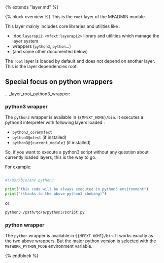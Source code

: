 {% extends "layer.md" %}

{% block overview %}
This is the `root` layer of the MFADMIN module.

This layer mainly includes core libraries and utilities like :

- :doc:`layerapi2 <mfext:layerapi2>` library and utilities which manage the layer system
- wrappers (`python3`, `python`...)
- (and some other documented below)

The `root` layer is loaded by default and does not depend on another layer. This
is the layer dependencies root.

## Special focus on python wrappers

.. _layer_root_python3_wrapper:

### python3 wrapper

The `python3` wrapper is available in `${MFEXT_HOME}/bin`. It executes
a python3 interpreter with following layers loaded :

- `python3_core@mfext`
- `python3@mfext` (if installed)
- `python3@{current_module}` (if installed)

So, if you want to execute a python3 script without any question about currently
loaded layers, this is the way to go.

For example:

```python

#!/usr/bin/env python3

print("this code will be always executed in python3 environment")
print("(thanks to the above python3 shebang)")
```

or

```bash
python3 /path/to/a/python3/script.py
```

### python wrapper

The `python` wrapper is available in `${MFEXT_HOME}/bin`. It works exactly
as the two above wrappers. But the major python version is selected with
the `METWORK_PYTHON_MODE` environment variable.

{% endblock %}
